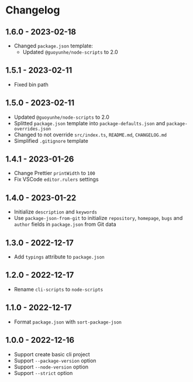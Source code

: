 # Changelog

## 1.6.0 - 2023-02-18

- Changed `package.json` template:
  - Updated `@guoyunhe/node-scripts` to 2.0

## 1.5.1 - 2023-02-11

- Fixed bin path

## 1.5.0 - 2023-02-11

- Updated `@guoyunhe/node-scripts` to 2.0
- Splitted `package.json` template into `package-defaults.json` and `package-overrides.json`
- Changed to not override `src/index.ts`, `README.md`, `CHANGELOG.md`
- Simplified `.gitignore` template

## 1.4.1 - 2023-01-26

- Change Prettier `printWidth` to `100`
- Fix VSCode `editor.rulers` settings

## 1.4.0 - 2023-01-22

- Initialize `description` and `keywords`
- Use `package-json-from-git` to initialize `repository`, `homepage`, `bugs` and `author` fields in `package.json` from Git data

## 1.3.0 - 2022-12-17

- Add `typings` attribute to `package.json`

## 1.2.0 - 2022-12-17

- Rename `cli-scripts` to `node-scripts`

## 1.1.0 - 2022-12-17

- Format `package.json` with `sort-package-json`

## 1.0.0 - 2022-12-16

- Support create basic cli project
- Support `--package-version` option
- Support `--node-version` option
- Support `--strict` option

